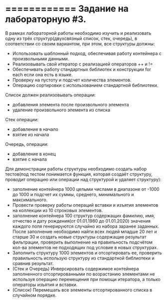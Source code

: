 ============
Задание на лабораторную #3.
============

В рамках лабораторной работы необходимо изучить и реализовать одну из трёх структур(двухсвязный список, стек, очередь), в соответствии со своим вариантом, при этом, все структуры должны:  
- Использовать шаблонный подход, обеспечивая работу контейнера с произвольными данными.
- Реализовывать свой итератор с реализацией операторов ++ и !=
- Обеспечивать работу стандартных  библиотек и конструкции for each если она есть в языке.
- Проверку на пустоту и подсчет количества элементов.
- Операцию сортировки с использованием стандартной библиотеки.

Список должен реализовывать операции:
- добавления элемента после произвольного элемента
- удаление произвольного элемента из списка
  
Стек операции:
- добавление в начало
- взятие из начала

Очередь, операции:
- добавление в конец
- взятие с начала

Для демонстрации работы структуры необходимо создать набор тестов(под тестом понимается функция, которая создаёт структуру, проводит операцию или операции над структурой и удаляет структуру):
- заполнение контейнера 1000 целыми числами в диапазоне от -1000 до 1000 и подсчет их суммы, среднего, минимального и максимального.
- Провести проверку работы операций вставки и изъятия элементов на коллекции из 10 строковых элементов.
- заполнение контейнера 100 структур содержащих фамилию, имя, отчество и дату рождения(от 01.01.1980 до 01.01.2020) значения каждого поля генерируются случайно из набора заранее заданных. После заполнение необходимо найти всех людей младше 20 лет и старше 30 и создать новые структуры содержащие результат фильтрации, проверить выполнение на правильность подсчётом кол-ва элементов не подходящих под условие в новых структурах.
- Заполнить структуру 1000 элементов и отсортировать ее, проверить правильность использую структуру из стандартной библиотеки и сравнив результат.
- (Стек и Очередь) Инверсировать содержимое контейнера заполненного отсортированными по возрастанию элементами не используя операцию перемещения при помощи итератора, а только операторы изъятия и вставки. 
- (Список) Перемешать все элементы отсортированного списка в случайном порядке.

